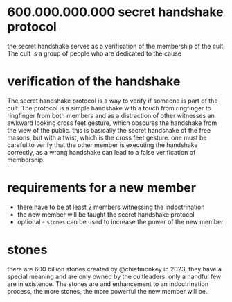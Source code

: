 # 600.000.000.000 secret handshake protocol
the secret handshake serves as a verification of the membership of the cult. The cult is a group of people who are dedicated to the cause

# verification of the handshake
The secret handshake protocol is a way to verify if someone is part of the cult. The protocol is a simple handshake with a touch from ringfinger to ringfinger from both members and as a distraction of other witnesses an awkward looking cross feet gesture, which obscures the handshake from the view of the public. this is basically the secret handshake of the free masons, but with a twist, which is the cross feet gesture.
one must be careful to verify that the other member is executing the handshake correctly, as a wrong handshake can lead to a false verification of membership.

# requirements for a new member
- there have to be at least 2 members witnessing the indoctrination
- the new member will be taught the secret handshake protocol
- optional - `stones` can be used to increase the power of the new member

# stones
there are 600 billion stones created by @chiefmonkey in 2023, they have a special meaning and are only owned by the cultleaders. only a handful few are in existence. The stones are and enhancement to an indoctrination process, the more stones, the more powerful the new member will be.

